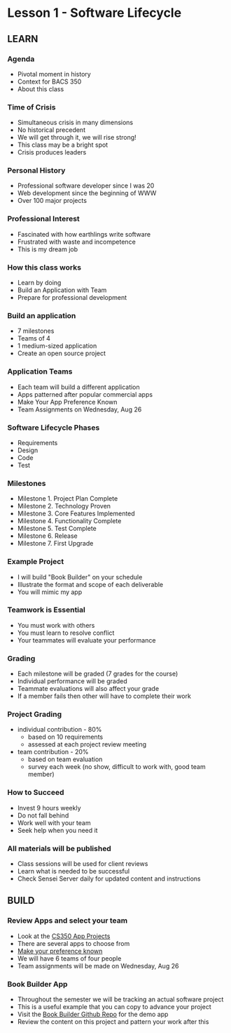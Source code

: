 # Lesson 1 - Software Lifecycle

## LEARN

### Agenda
* Pivotal moment in history
* Context for BACS 350
* About this class

### Time of Crisis
* Simultaneous crisis in many dimensions
* No historical precedent
* We will get through it, we will rise strong!
* This class may be a bright spot
* Crisis produces leaders

### Personal History
* Professional software developer since I was 20
* Web development since the beginning of WWW
* Over 100 major projects 

### Professional Interest
* Fascinated with how earthlings write software
* Frustrated with waste and incompetence
* This is my dream job

### How this class works
* Learn by doing
* Build an Application with Team
* Prepare for professional development

### Build an application
* 7 milestones
* Teams of 4
* 1 medium-sized application
* Create an open source project

### Application Teams
* Each team will build a different application
* Apps patterned after popular commercial apps
* Make Your App Preference Known
* Team Assignments on Wednesday, Aug 26

### Software Lifecycle Phases
* Requirements
* Design
* Code
* Test

### Milestones
* Milestone 1. Project Plan Complete
* Milestone 2. Technology Proven
* Milestone 3. Core Features Implemented
* Milestone 4. Functionality Complete
* Milestone 5. Test Complete
* Milestone 6. Release
* Milestone 7. First Upgrade

### Example Project
* I will build "Book Builder" on your schedule
* Illustrate the format and scope of each deliverable
* You will mimic my app

### Teamwork is Essential
* You must work with others
* You must learn to resolve conflict
* Your teammates will evaluate your performance

### Grading
* Each milestone will be graded (7 grades for the course)
* Individual performance will be graded
* Teammate evaluations will also affect your grade
* If a member fails then other will have to complete their work

### Project Grading
* individual contribution - 80%
    * based on 10 requirements
    * assessed at each project review meeting
* team contribution - 20%
    * based on team evaluation
    * survey each week (no show, difficult to work with, good team member)

### How to Succeed
* Invest 9 hours weekly
* Do not fall behind
* Work well with your team
* Seek help when you need it

### All materials will be published
* Class sessions will be used for client reviews
* Learn what is needed to be successful
* Check Sensei Server daily for updated content and instructions


## BUILD

### Review Apps and select your team

* Look at the [CS350 App Projects](/course/cs350/docs/Apps)
* There are several apps to choose from
* [Make your preference known](https://docs.google.com/document/d/1lU0QCkHqyfHr7-NRQEbcGXRgof6fh-uey_NkTZc6hsE/edit?usp=sharing)
* We will have 6 teams of four people
* Team assignments will be made on Wednesday, Aug 26


### Book Builder App

* Throughout the semester we will be tracking an actual software project
* This is a useful example that you can copy to advance your project
* Visit the [Book Builder Github Repo](https://github.com/Mark-Seaman/UNC-CS-350) for the demo app
* Review the content on this project and pattern your work after this

